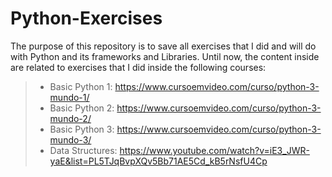 # Python-Exercises

The purpose of this repository is to save all exercises that I did and will do with Python and its frameworks and Libraries.
Until now, the content inside are related to exercises that I did inside the following courses:

> * Basic Python 1: https://www.cursoemvideo.com/curso/python-3-mundo-1/
> * Basic Python 2: https://www.cursoemvideo.com/curso/python-3-mundo-2/
> * Basic Python 3: https://www.cursoemvideo.com/curso/python-3-mundo-3/
> * Data Structures: https://www.youtube.com/watch?v=iE3_JWR-yaE&list=PL5TJqBvpXQv5Bb71AE5Cd_kB5rNsfU4Cp

